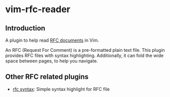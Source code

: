 # vim-rfc-reader

## Introduction

A plugin to help read [RFC documents](https://www.rfc-editor.org/) in Vim.

An RFC (Request For Comment) is a pre-formatted plain text file. This plugin
provides RFC files with syntax highlighting. Additionally, it can fold the wide
space between pages, to help you navigate.


## Other RFC related plugins

- [rfc syntax](http://www.vim.org/scripts/script.php?script_id=2930): Simple syntax highlight for RFC file
